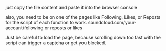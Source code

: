 just copy the file content and paste it into the browser console

also, you need to be on one of the pages like Following, Likes, or Reposts for the script of each function to work.
soundcloud.com/your-account/following or reposts or likes

Just be careful to load the page, because scrolling down too fast with the script can trigger a captcha or get you blocked.
